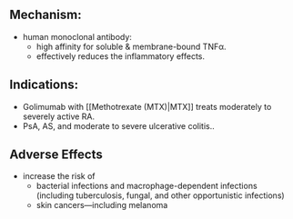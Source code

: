 ## Mechanism: 
- human monoclonal antibody: 
	- high affinity for soluble & membrane-bound TNFα. 
	- effectively reduces the inflammatory effects. 
## Indications: 
- Golimumab with [[Methotrexate (MTX)|MTX]] treats moderately to severely active RA. 
- PsA, AS, and moderate to severe ulcerative colitis..
## Adverse Effects
- increase the risk of 
	- bacterial infections and macrophage-dependent infections (including tuberculosis, fungal, and other opportunistic infections) 
	- skin cancers—including melanoma